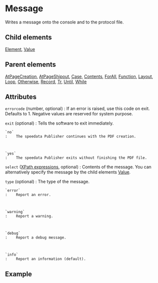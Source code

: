# Message



Writes a message onto the console and to the protocol file.



##  Child elements

[Element](../element.md), [Value](../value.md)

##  Parent elements

[AtPageCreation](../atpagecreation.md), [AtPageShipout](../atpageshipout.md), [Case](../case.md), [Contents](../contents.md), [ForAll](../forall.md), [Function](../function.md), [Layout](../layout.md), [Loop](../loop.md), [Otherwise](../otherwise.md), [Record](../record.md), [Tr](../tr.md), [Until](../until.md), [While](../while.md)


## Attributes



`errorcode` (number, optional)
:   If an error is raised, use this code on exit. Defaults to 1. Negative values are reserved for system purpose.




`exit` (optional)
:   Tells the software to exit immediately.



    `no`
    :    The speedata Publisher continues with the PDF creation.



    `yes`
    :    The speedata Publisher exits without finishing the PDF file.




`select` ([XPath expressions](../../manual/xpath.md), optional)
:   Contents of the message. You can alternatively specify the message by the child elements [Value](../value.md).




`type` (optional)
:   The type of the message.



    `error`
    :    Report an error.



    `warning`
    :    Report a warning.



    `debug`
    :    Report a debug message.



    `info`
    :    Report an information (default).




## Example






